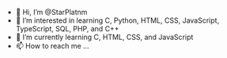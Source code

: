 - 👋 Hi, I’m @StarPlatnm
- 👀 I’m interested in learning C, Python, HTML, CSS, JavaScript, TypeScript, SQL, PHP, and C++
- 🌱 I’m currently learning C, HTML, CSS, and JavaScript
- 📫 How to reach me ...

<!---
StarPlatnm/StarPlatnm is a ✨ special ✨ repository because its `README.md` (this file) appears on your GitHub profile.
You can click the Preview link to take a look at your changes.
--->
